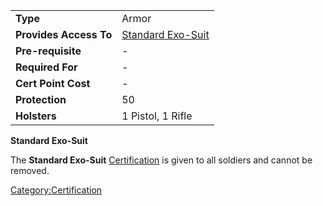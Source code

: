 |                        |                                                    |
| ---------------------- | -------------------------------------------------- |
| **Type**               | Armor                                              |
| **Provides Access To** | [Standard Exo-Suit](../armor/Standard_Exo-Suit.md) |
| **Pre-requisite**      | \-                                                 |
| **Required For**       | \-                                                 |
| **Cert Point Cost**    | \-                                                 |
| **Protection**         | 50                                                 |
| **Holsters**           | 1 Pistol, 1 Rifle                                  |

**Standard Exo-Suit**

The **Standard Exo-Suit** [Certification](Certification.md) is
given to all soldiers and cannot be removed.

[Category:Certification](Category:Certification.md)
